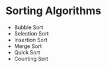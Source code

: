 # Sorting Algorithms

- Bubble Sort
- Selection Sort
- Insertion Sort
- Merge Sort
- Quick Sort
- Counting Sort